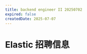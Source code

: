 ```yaml
---
title: backend engineer II 20250702
expired: false
createdDate: 2025-07-07
---
```


# Elastic 招聘信息

<JobPostingTable job-posting-json-path="elastic/data/backend-engineer-20250702"/>